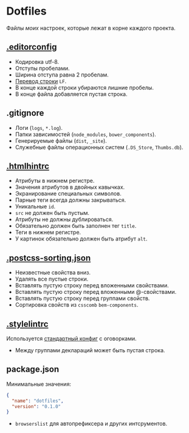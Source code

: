 # Dotfiles
Файлы _моих_ настроек, которые лежат в корне каждого проекта.

## [.editorconfig](http://editorconfig.org)
- Кодировка utf-8.
- Отступы пробелами.
- Ширина отступа равна 2 пробелам.
- [Перевод строки](https://ru.wikipedia.org/wiki/%D0%9F%D0%B5%D1%80%D0%B5%D0%B2%D0%BE%D0%B4_%D1%81%D1%82%D1%80%D0%BE%D0%BA%D0%B8) `LF`.
- В конце каждой строки убираются лишние пробелы.
- В конце файла добавляется пустая строка.

## .gitignore
- Логи (`logs`, `*.log`).
- Папки зависимостей (`node_modules`, `bower_components`).
- Генерируемые файлы (`dist`, `_site`).
- Служебные файлы операционных систем (`.DS_Store`, `Thumbs.db`).

## [.htmlhintrc](http://htmlhint.com)
- Атрибуты в нижнем регистре.
- Значения атрибутов в двойных кавычках.
- Экранирование специальных символов.
- Парные теги всегда должны закрываться.
- Уникальные `id`.
- `src` не должен быть пустым.
- Атрибуты не должны дублироваться.
- Обязательно должен быть заполнен тег `title`.
- Теги в нижнем регистре.
- У картинок обязательно должен быть атрибут `alt`.

## [.postcss-sorting.json](https://github.com/lysyi3m/atom-postcss-sorting)
- Неизвестные свойства вниз.
- Удалять все пустые строки.
- Вставлять пустую строку перед вложенными свойствами.
- Вставлять пустую строку перед вложенными @-свойствами.
- Вставлять пустую строку перед группами свойств.
- Сортировка свойств из `csscomb` `bem-components`.

## [.stylelintrc](https://stylelint.io)
Используется [стандартный конфиг](https://github.com/stylelint/stylelint-config-standard) с оговорками.
- Между группами деклараций может быть пустая строка.

## package.json
Минимальные значения:
```json
{
  "name": "dotfiles",
  "version": "0.1.0"
}
```

- `browserslist` для автопрефиксера и других интсрументов.
